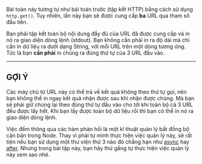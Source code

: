 Bài toàn này tương tự như bài toán trước (tập kết HTTP) bằng cách sử dụng `http.get()`. Tuy nhiên, lần này bạn sẽ được cung cấp **ba** URL qua tham số đầu tiên.

Bạn phải tập kết toàn bộ nội dung đầy đủ của URL đã được cung cấp và in nó ra giao diện dòng lệnh (stdout). Bạn không cần phải in ra độ dài mà chỉ cần in dữ liệu ra dưới dạng String, với mỗi URL trên một dòng tương ứng. Tức là bạn **cần phải** in chúng ra đúng thứ tự của 3 URL đầu vào.

----------------------------------------------------------------------
## GỢI Ý

Các máy chủ từ URL này có thể trả về kết quả không theo thứ tự gọi, nên bạn không thể in ngay kết quả nhận được sau khi nhận được chúng.
Mà bạn sẽ phải giữ chúng lại theo đúng thứ tự đầu vào cho tới khi toàn bộ cả 3 URL đều được lấy hết. Khi bạn lấy được toàn bộ dữ liệu rồi thì bạn có thể in nó ra giao diện dòng lệnh.

Việc đếm thông qua các hàm phản hồi là một kĩ thuật quản lý bất đồng bộ căn bản trong Node. Thay vì phải tự mình thực hiện việc quản lý này, sẽ rất tiện nếu bạn sử dụng một thư viện thứ 3 nào đó chẳng hạn như [async](https://npmjs.com/async) hay [after](https://npmjs.com/after). Nhưng trong bài tập này, bạn hãy thử gắng tự thực hiện việc quản lý này xem sao nhé.
